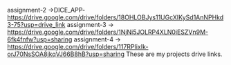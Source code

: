 assignment-2 ->DICE_APP- https://drive.google.com/drive/folders/18OHLOBJys11UGcXIKySd1AnNPHkd3-75?usp=drive_link
assignment-3 -> https://drive.google.com/drive/folders/1NjNi5JOLRP4XLN0iESZVn9M-6fk4fnfw?usp=sharing
assignment-4 -> https://drive.google.com/drive/folders/117RPIixIk-orJ70NsSOA8jkqVJ66B8hB?usp=sharing
These are my projects drive links.
